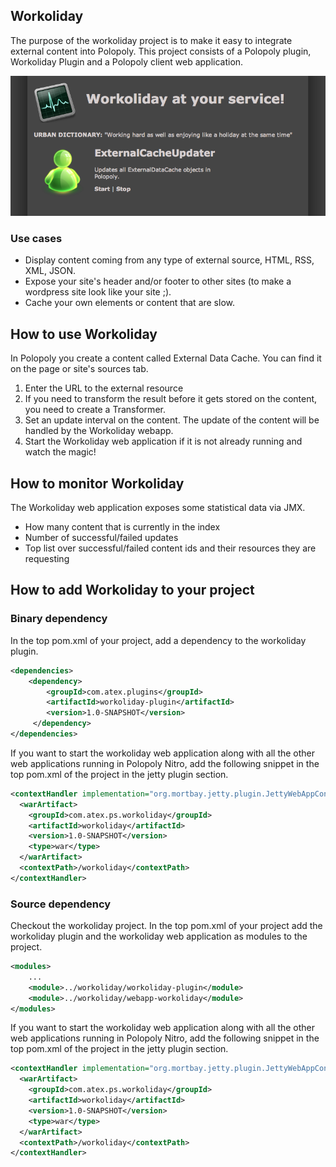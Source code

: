 ## Workoliday
The purpose of the workoliday project is to make it easy to integrate external content into Polopoly.
This project consists of a Polopoly plugin, Workoliday Plugin and a Polopoly client web application.

![workoliday](https://github.com/polopolyps/workoliday/raw/master/workoliday-plugin/src/docs/screenshots/workoliday.png "Workoliday")


### Use cases 
* Display content coming from any type of external source, HTML, RSS, XML, JSON. 
* Expose your site's header and/or footer to other sites (to make a wordpress site look like your site ;).
* Cache your own elements or content that are slow.

## How to use Workoliday
In Polopoly you create a content called External Data Cache. You can find it on the page or site's sources tab.

1. Enter the URL to the external resource
2. If you need to transform the result before it gets stored on the content, you need to create a Transformer.
3. Set an update interval on the content. The update of the content will be handled by the Workoliday webapp.
4. Start the Workoliday web application if it is not already running and watch the magic! 


## How to monitor Workoliday
The Workoliday web application exposes some statistical data via JMX. 
* How many content that is currently in the index
* Number of successful/failed updates
* Top list over successful/failed content ids and their resources they are requesting

## How to add Workoliday to your project

### Binary dependency
In the top pom.xml of your project, add a dependency to the workoliday plugin.
```xml
<dependencies>
    <dependency>
        <groupId>com.atex.plugins</groupId>
        <artifactId>workoliday-plugin</artifactId>
        <version>1.0-SNAPSHOT</version>
     </dependency>
</dependencies>
```
If you want to start the workoliday web application along with all the other web applications running in Polopoly Nitro, add the following snippet in the top pom.xml of the project in the jetty plugin section.
```xml
<contextHandler implementation="org.mortbay.jetty.plugin.JettyWebAppContext">
  <warArtifact>
    <groupId>com.atex.ps.workoliday</groupId>
    <artifactId>workoliday</artifactId>
    <version>1.0-SNAPSHOT</version>
    <type>war</type>
  </warArtifact>
  <contextPath>/workoliday</contextPath>
</contextHandler>
```
### Source dependency
Checkout the workoliday project. In the top pom.xml of your project add the workoliday plugin and the workoliday web application as 
modules to the project.
```xml
<modules>
    ...
    <module>../workoliday/workoliday-plugin</module>
    <module>../workoliday/webapp-workoliday</module>
</modules>
```
If you want to start the workoliday web application along with all the other web applications running in Polopoly Nitro, add the following snippet in the top pom.xml of the project in the jetty plugin section.
```xml
<contextHandler implementation="org.mortbay.jetty.plugin.JettyWebAppContext">
  <warArtifact>
    <groupId>com.atex.ps.workoliday</groupId>
    <artifactId>workoliday</artifactId>
    <version>1.0-SNAPSHOT</version>
    <type>war</type>
  </warArtifact>
  <contextPath>/workoliday</contextPath>
</contextHandler>
```